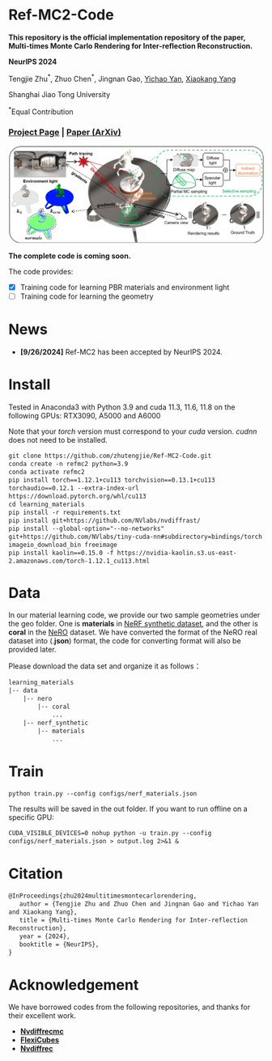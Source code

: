 # Ref-MC2-Code

**This repository is the official implementation repository of the paper, Multi-times Monte Carlo Rendering for Inter-reflection Reconstruction.**

**NeurIPS 2024**

Tengjie Zhu<sup>\*</sup>, Zhuo Chen<sup>\*</sup>, Jingnan Gao, [Yichao Yan](https://daodaofr.github.io/), [Xiaokang Yang](https://english.seiee.sjtu.edu.cn/english/detail/842_802.htm)

Shanghai Jiao Tong University

<sup>*</sup>Equal Contribution

### [Project Page](https://zhutengjie.github.io/Ref-MC2/) | [Paper (ArXiv)](https://arxiv.org/abs/2407.05771) 

![pipeline](images/pipeline.png "pipeline")


**The complete code is coming soon.**

The code provides:

- [x] Training code for learning PBR materials and environment light
- [ ] Training code for learning the geometry

# News

- **[9/26/2024]** Ref-MC2 has been accepted by NeurIPS 2024.

# Install

Tested in Anaconda3 with Python 3.9 and cuda 11.3, 11.6, 11.8 on the following GPUs: RTX3090, A5000 and A6000

Note that your *torch* version must correspond to your *cuda* version. *cudnn* does not need to be installed.

```
git clone https://github.com/zhutengjie/Ref-MC2-Code.git
conda create -n refmc2 python=3.9
conda activate refmc2
pip install torch==1.12.1+cu113 torchvision==0.13.1+cu113 torchaudio==0.12.1 --extra-index-url https://download.pytorch.org/whl/cu113
cd learning_materials
pip install -r requirements.txt
pip install git+https://github.com/NVlabs/nvdiffrast/
pip install --global-option="--no-networks" git+https://github.com/NVlabs/tiny-cuda-nn#subdirectory=bindings/torch
imageio_download_bin freeimage
pip install kaolin==0.15.0 -f https://nvidia-kaolin.s3.us-east-2.amazonaws.com/torch-1.12.1_cu113.html
```

# Data


In our material learning code, we provide our two sample geometries under the geo folder. One is **materials** in [NeRF synthetic dataset](https://drive.google.com/uc?export=download&id=18JxhpWD-4ZmuFKLzKlAw-w5PpzZxXOcG), and the other is **coral** in the [NeRO](https://github.com/liuyuan-pal/NeRO?tab=readme-ov-file) dataset. We have converted the format of the NeRO real dataset into (.**json**) format, the code for converting format will also be provided later.


Please download the data set and organize it as follows：
```
learning_materials
|-- data
    |-- nero
        |-- coral 
            ...
    |-- nerf_synthetic
        |-- materials
            ...
```

# Train

```
python train.py --config configs/nerf_materials.json
```

The results will be saved in the out folder.
If you want to run offline on a specific GPU:
```
CUDA_VISIBLE_DEVICES=0 nohup python -u train.py --config configs/nerf_materials.json > output.log 2>&1 &
```
# Citation

```
@InProceedings{zhu2024multitimesmontecarlorendering,
   author = {Tengjie Zhu and Zhuo Chen and Jingnan Gao and Yichao Yan and Xiaokang Yang},
   title = {Multi-times Monte Carlo Rendering for Inter-reflection Reconstruction},
   year = {2024},
   booktitle = {NeurIPS},
}
```

# Acknowledgement

We have borrowed codes from the following repositories, and thanks for their excellent work.

+ **[Nvdiffrecmc](https://github.com/NVlabs/nvdiffrecmc)**
+ **[FlexiCubes](https://github.com/nv-tlabs/FlexiCubes)**
+ **[Nvdiffrec](https://github.com/NVlabs/nvdiffrec)**
